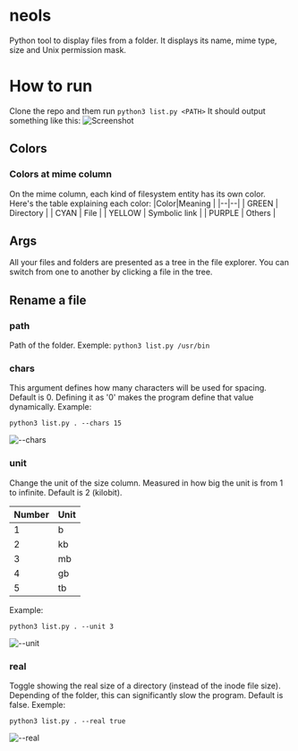 # neols

Python tool to display files from a folder. It displays its name, mime type, size and Unix permission mask.
# How to run
Clone the repo and them run `python3 list.py <PATH>`
It should output something like this:
![Screenshot](https://i.imgur.com/5dP8OuQ.png)

## Colors

### Colors at mime column
On the mime column, each kind of filesystem entity has its own color. Here's the table explaining each color:
|Color|Meaning  |
|--|--|
| GREEN | Directory |
| CYAN | File |
| YELLOW | Symbolic link |
| PURPLE | Others |


## Args

All your files and folders are presented as a tree in the file explorer. You can switch from one to another by clicking a file in the tree.

## Rename a file

 ### path
 Path of the folder. Exemple: `python3 list.py /usr/bin`
 ### chars
 This argument defines how many characters will be used for spacing. Default is 0.
 Defining it as '0' makes the program define that value dynamically.
 Example:
 
    python3 list.py . --chars 15 
  ![--chars](https://i.imgur.com/LTNi5QD.png)
   ### unit
  Change the unit of the size column. Measured in how big the unit is from 1 to infinite. Default is 2 (kilobit).
  
|Number|Unit  |
|--|--|
| 1 | b |
| 2 | kb |
| 3 | mb |
| 4 | gb |
| 5 | tb |

Example:

    python3 list.py . --unit 3
![--unit](https://i.imgur.com/PbQy3nW.png)
### real
Toggle showing the real size of a directory (instead of the inode file size). Depending of the folder, this can significantly slow the program. Default is false.
Exemple:

    python3 list.py . --real true
![--real](https://i.imgur.com/lcMMJ2e.png)
